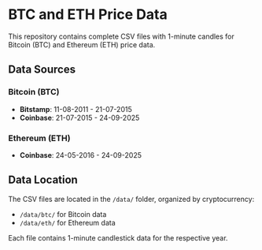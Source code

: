 # BTC and ETH Price Data

This repository contains complete CSV files with 1-minute candles for Bitcoin (BTC) and Ethereum (ETH) price data.

## Data Sources

### Bitcoin (BTC)

- **Bitstamp**: 11-08-2011 - 21-07-2015
- **Coinbase**: 21-07-2015 - 24-09-2025

### Ethereum (ETH)

- **Coinbase**: 24-05-2016 - 24-09-2025

## Data Location

The CSV files are located in the `/data/` folder, organized by cryptocurrency:

- `/data/btc/` for Bitcoin data
- `/data/eth/` for Ethereum data

Each file contains 1-minute candlestick data for the respective year.
